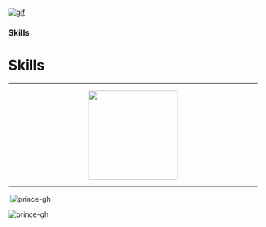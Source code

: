 [![gif](gif2.gif)](https://github.com/Prince-GH/Prince-GH/blob/main/index.html)
### Skills

<p align="left">

# Skills

***
<p align="center">
  <a href="https://github.com/prince-gh">
    <img height="180em" src="https://github-readme-stats-eight-theta.vercel.app/api/top-langs/?username=prince-gh&layout=compact&langs_count=8&theme=algolia"/>
  </a>
</p>


***
<p>&nbsp;<img align="center" src="https://github-readme-stats.vercel.app/api?username=prince-gh&show_icons=true&locale=en" alt="prince-gh" /></p>
<p align="left"> <img src="https://komarev.com/ghpvc/?username=prince-gh&label=Profile%20views&color=0e75b6&style=flat" alt="prince-gh" /> </p>
